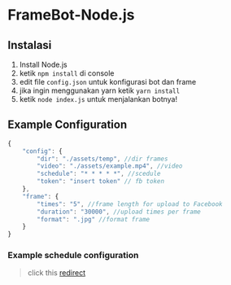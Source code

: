 # FrameBot-Node.js

## Instalasi
1. Install Node.js
2. ketik `npm install` di console
3. edit file `config.json` untuk konfigurasi bot dan frame
4. jika ingin menggunakan yarn ketik `yarn install`
5. ketik `node index.js` untuk menjalankan botnya!

## Example Configuration
```js
{
    "config": {
        "dir": "./assets/temp", //dir frames
        "video": "./assets/example.mp4", //video
        "schedule": "* * * * *", //scedule
        "token": "insert token" // fb token
    },
    "frame": {
        "times": "5", //frame length for upload to Facebook
        "duration": "30000", //upload times per frame
        "format": ".jpg" //format frame
    }
}
```

### Example schedule configuration
> click this <a href="https://www.npmjs.com/package/node-cron" target="_blank">redirect</a>
